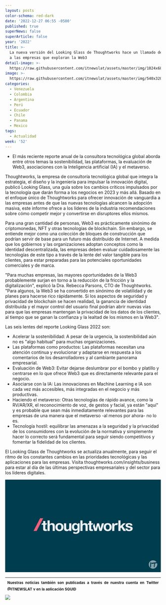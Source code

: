 ```yaml
---
layout: posts
color-schema: red-dark
date: '2022-12-27 06:55 -0500'
published: true
superNews: false
superArticle: false
year: '2022'
title: >-
  La nueva versión del Looking Glass de Thoughtworks hace un llamado de atención
  a las empresas que exploran la Web3 
detail-image: >-
  https://raw.githubusercontent.com/itnewslat/assets/master/img/1024x680/Thoughtworks-g.jpg
image: >-
  https://raw.githubusercontent.com/itnewslat/assets/master/img/540x320/Thoughtworks-p.jpg
categories:
  - Venezuela
  - Colombia
  - Argentina
  - Perú
  - Ecuador
  - Chile
  - Panama
  - Mexico
tags:
  - Actualidad
week: '52'
---
```

- El más reciente reporte anual de la consultora tecnológica global aborda entre otros temas la sostenibilidad, las plataformas, la evaluación de Web3, asociaciones con la Inteligencia artificial (IA) y el metaverso.

Thoughtworks, la empresa de consultoría tecnológica global que integra la estrategia, el diseño y la ingeniería para impulsar la innovación digital, publicó Looking Glass, una guía sobre los cambios críticos impulsados por la tecnología que darán forma a los negocios en 2023 y más allá. Basado en el enfoque único de Thoughtworks para ofrecer innovación de vanguardia a las empresas antes de que las nuevas tecnologías alcancen la adopción masiva, este informe ofrece a los líderes de la industria recomendaciones sobre cómo competir mejor y convertirse en disruptores ellos mismos. 

Para una gran cantidad de personas, Web3 es prácticamente sinónimo de criptomonedas, NFT y otras tecnologías de blockchain. Sin embargo, se entiende mejor como una colección de bloques de construcción que podrían servir de base para un futuro más distribuido de Internet. A medida que los gobiernos y las organizaciones adoptan conceptos como la identidad descentralizada, las empresas deben evaluar cuidadosamente las tecnologías de este tipo a través de la lente del valor tangible para los clientes, para estar preparadas para las potenciales oportunidades comerciales y de marca.

"Para muchas empresas, las mayores oportunidades de la Web3 probablemente surjan en torno a la reducción de la fricción y la digitalización", explicó la Dra. Rebecca Parsons, CTO de Thoughtworks. "Para algunos, la Web3 se ha convertido en sinónimo de volatilidad y de planes para hacerse rico rápidamente. Si los aspectos de seguridad y privacidad de blockchain se hacen realidad, la ganancia de identidad distribuida y el mayor control del usuario final podrían abrir nuevas vías para que las empresas mantengan la privacidad de los datos de los clientes, al tiempo que se ganan la confianza y la lealtad de los mismos en la Web3". 


Las seis lentes del reporte Looking Glass 2022 son:
 
- Acelerar la sostenibilidad: A pesar de la urgencia, la sostenibilidad aún no es "algo habitual" para muchas organizaciones. 
- Las plataformas como productos: Las plataformas necesitan una atención continua y evolucionar y adaptarse en respuesta a los comentarios de los desarrolladores y al cambiante panorama empresarial. 
- Evaluación de Web3: Evitar dejarse deslumbrar por el bombo y platillo y centrarse en lo que ofrece Web3 que es directamente relevante para el negocio.
- Asociarse con la IA: Las innovaciones en Machine Learning e IA son cada vez más accesibles, más integradas en el negocio y más productivas.
- Haciendo el metaverso: Otras tecnologías de rápido avance, como la RV/AR/XR, el reconocimiento de voz, de gestos y facial, ya están "aquí" y es probable que sean más inmediatamente relevantes para las empresas de una manera que el metaverso -al menos por ahora- no lo es.
- Tecnología hostil: equilibrar las amenazas a la seguridad y la privacidad de los consumidores con la evolución de la normativa y simplemente hacer lo correcto será fundamental para seguir siendo competitivos y fomentar la fidelidad de los clientes.

El Looking Glass de Thoughtworks se actualiza anualmente, para seguir el ritmo de los constantes cambios en las prioridades tecnológicas y las aplicaciones para las empresas. Visita thoughtworks.com/insights/business para estar al día de las últimas perspectivas empresariales y del sector para los líderes digitales. 

![](https://raw.githubusercontent.com/itnewslat/assets/master/img/540x320/Thoughtworks-p.jpg)

<table style="height: 42px;" width="569">
<tbody>
<tr>
<td style="text-align: justify;"><sub><strong>Nuestras noticias también son publicadas a través de nuestra cuenta en Twitter <a href="https://twitter.com/itnewslat?lang=es">@ITNEWSLAT</a> y en la aplicación <a href="https://squidapp.co/en/">SQUID</a></strong></sub></td>
</tr>
</tbody>
</table>

<img src="https://tracker.metricool.com/c3po.jpg?hash=56f88a41e39ab42c063cc51676587a04"/>
